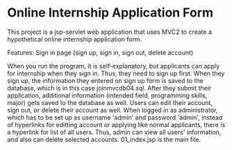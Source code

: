# Online Internship Application Form

This project is a jsp-servlet web application that uses MVC2 to create a hypothetical online internship application form. 

Features: Sign in page (sign up, sign in, sign out, delete account)

When you run the program, it is self-explanatory, but applicants can apply for internship when they sign in. Thus, they need to sign up first. When they sign up, the information they entered on sign up form is saved to the database, which is in this case joinmvcdb04.sql. After they submit their application, additional information (intended field, programming skills, major) gets saved to the database as well. Users can edit their account, sign out, or delete their account as well. 
When logged in as administrator, which has to be set up as username 'admin' and password 'admin', instead of hyperlinks for editting account or applying like normal applicants, there is a hyperlink for list of all users. Thus, admin can view all users' information, and also can delete selected accounts.
01_index.jsp is the main file.
